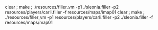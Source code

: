 clear ; make ; ./resources/filler_vm -p1 ./sleonia.filler -p2 resources/players/carli.filler -f resources/maps/imap01
clear ; make ; ./resources/filler_vm -p1 resources/players/carli.filler -p2 ./sleonia.filler -f resources/maps/map01
